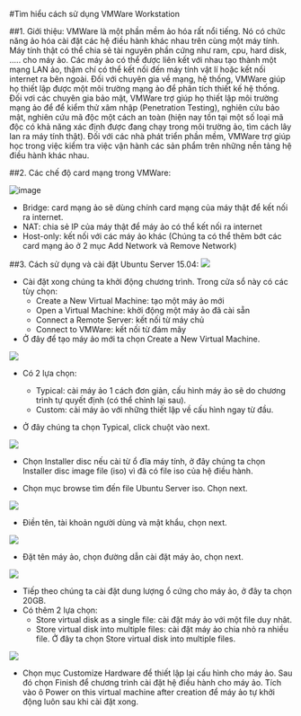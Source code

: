 #Tìm hiểu cách sử dụng VMWare Workstation

##1. Giới thiệu:
VMWare là một phần mềm ảo hóa rất nổi tiếng. Nó có chức năng ảo hóa cài đặt các hệ điều hành khác nhau trên cùng một máy tính. Máy tính thật có thể chia sẻ tài nguyên phần cứng như ram, cpu, hard disk, ..... cho máy ảo. Các máy ảo có thể được liên kết với nhau tạo thành một mạng LAN ảo, thậm chí có thể kết nối đến máy tính vật lí hoặc kết nối internet ra bên ngoài. Đối với chuyên gia về mạng, hệ thống, VMWare giúp họ thiết lập được một môi trường mạng ảo để phân tích thiết kế hệ thống. Đối vơi các chuyên gia bảo mật, VMWare trợ giúp họ thiết lập môi trường mạng ảo để để kiểm thử xâm nhập (Penetration Testing), nghiên cứu bảo mật, nghiên cứu mã độc một cách an toàn (hiện nay tồn tại một số loại mã độc có khả năng xác định được đang chạy trong môi trường ảo, tìm cách lây lan ra máy tính thật). Đối với các nhà phát triển phần mềm, VMWare trợ giúp học trong việc kiểm tra việc vận hành các sản phẩm trên những nền tảng hệ điều hành khác nhau.

##2. Các chế độ card mạng trong VMWare:

![image](https://cloud.githubusercontent.com/assets/14356333/10108194/ba0c6fae-63e9-11e5-9f1f-7af48f024035.jpg)

- Bridge: card mạng ảo sẽ dùng chính card mạng của máy thật để kết nối ra internet.
- NAT: chia sẻ IP của máy thật để máy ảo có thể kết nối ra internet
- Host-only: kết nối với các máy ảo khác
(Chúng ta có thể thêm bớt các card mạng ảo ở 2 mục Add Network và Remove Network)

##3. Cách sử dụng và cài đặt Ubuntu Server 15.04:
![](https://cloud.githubusercontent.com/assets/14356333/10108653/6582e2a8-63ec-11e5-818d-84e1debca64b.jpg)

- Cài đặt xong chúng ta khởi động chương trình. Trong cửa sổ này có các tùy chọn:
	+ Create a New Virtual Machine: tạo một máy ảo mới
    + Open a Virtual Machine: khởi động một máy ảo đã cài sẵn
    + Connect a Remote Server: kết nối từ máy chủ
    + Connect to VMWare: kết nối từ đám mây
- Ở đây để tạo máy ảo mới ta chọn Create a New Virtual Machine.

![](https://cloud.githubusercontent.com/assets/14356333/10115324/7e8f1654-642d-11e5-82f0-4766fc6f4b7a.jpg)

- Có 2 lựa chọn:
   + Typical: cài máy ảo 1 cách đơn giản, cấu hình máy ảo sẽ do chương trình tự quyết định (có thể chỉnh lại sau).
   + Custom: cài máy ảo với những thiết lập về cấu hình ngay từ đầu.
 
- Ở đây chúng ta chọn Typical, click chuột vào next.

![](https://cloud.githubusercontent.com/assets/14356333/10115353/3f33dd36-642e-11e5-9387-7570afa9ea46.jpg)

- Chọn Installer disc nếu cài từ ổ đĩa máy tính, ở đây chúng ta chọn Installer disc image file (iso) vì đã có file iso của hệ điều hành.

- Chọn mục browse tìm đến file Ubuntu Server iso. Chọn next.

![](https://cloud.githubusercontent.com/assets/14356333/10115386/449967fe-642f-11e5-851f-6cd050e498a9.jpg)

- Điền tên, tài khoản người dùng và mật khẩu, chọn next.

![](https://cloud.githubusercontent.com/assets/14356333/10115403/0f9c2b8a-6430-11e5-9519-6c897f7fd4af.jpg)

- Đặt tên máy ảo, chọn đường dẫn cài đặt máy ảo, chọn next.

![](https://cloud.githubusercontent.com/assets/14356333/10115413/775fc5ec-6430-11e5-9ca0-e0d600293b1d.jpg)

- Tiếp theo chúng ta cài đặt dung lượng ổ cứng cho máy ảo, ở đây ta chọn 20GB.
- Có thêm 2 lựa chọn:
  + Store virtual disk as a single file: cài đặt máy ảo với một file duy nhât.
  + Store virtual disk into multiple files: cài đặt máy ảo chia nhỏ ra nhiều file.
Ở đây ta chọn Store virtual disk into multiple files.

![](https://cloud.githubusercontent.com/assets/14356333/10115421/f994277e-6430-11e5-9aa8-66930622329e.jpg)

- Chọn mục Customize Hardware để thiết lập lại cấu hình cho máy ảo. Sau đó chọn Finish để chương trình cài đặt hệ điều hành cho máy ảo. Tích vào ô Power on this virtual machine after creation để máy ảo tự khởi động luôn sau khi cài đặt xong.
